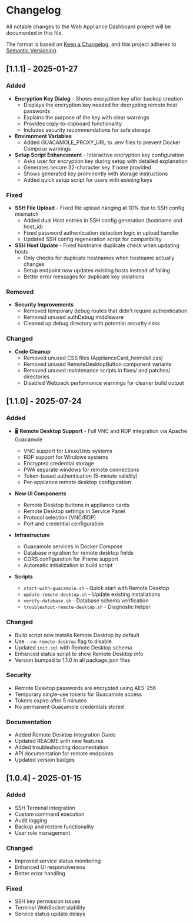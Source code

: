 # Changelog

All notable changes to the Web Appliance Dashboard project will be documented in this file.

The format is based on [Keep a Changelog](https://keepachangelog.com/en/1.0.0/),
and this project adheres to [Semantic Versioning](https://semver.org/spec/v2.0.0.html).

## [1.1.1] - 2025-01-27

### Added
- **Encryption Key Dialog** - Shows encryption key after backup creation
  - Displays the encryption key needed for decrypting remote host passwords
  - Explains the purpose of the key with clear warnings
  - Provides copy-to-clipboard functionality
  - Includes security recommendations for safe storage
- **Environment Variables**
  - Added GUACAMOLE_PROXY_URL to .env files to prevent Docker Compose warnings
- **Setup Script Enhancement** - Interactive encryption key configuration
  - Asks user for encryption key during setup with detailed explanation
  - Generates secure 32-character key if none provided
  - Shows generated key prominently with storage instructions
  - Added quick setup script for users with existing keys

### Fixed
- **SSH File Upload** - Fixed file upload hanging at 10% due to SSH config mismatch
  - Added dual Host entries in SSH config generation (hostname and host_id)
  - Fixed password authentication detection logic in upload handler
  - Updated SSH config regeneration script for compatibility
- **SSH Host Update** - Fixed hostname duplicate check when updating hosts
  - Only checks for duplicate hostnames when hostname actually changes
  - Setup endpoint now updates existing hosts instead of failing
  - Better error messages for duplicate key violations

### Removed
- **Security Improvements**
  - Removed temporary debug routes that didn't require authentication
  - Removed unused authDebug middleware
  - Cleaned up debug directory with potential security risks
  
### Changed
- **Code Cleanup**
  - Removed unused CSS files (ApplianceCard_heimdall.css)
  - Removed unused RemoteDesktopButton component variants
  - Removed unused maintenance scripts in fixes/ and patches/ directories
  - Disabled Webpack performance warnings for cleaner build output

## [1.1.0] - 2025-07-24

### Added
- 🖥️ **Remote Desktop Support** - Full VNC and RDP integration via Apache Guacamole
  - VNC support for Linux/Unix systems
  - RDP support for Windows systems  
  - Encrypted credential storage
  - PWA separate windows for remote connections
  - Token-based authentication (5-minute validity)
  - Per-appliance remote desktop configuration
  
- **New UI Components**
  - Remote Desktop buttons in appliance cards
  - Remote Desktop settings in Service Panel
  - Protocol selection (VNC/RDP)
  - Port and credential configuration
  
- **Infrastructure**
  - Guacamole services in Docker Compose
  - Database migration for remote desktop fields
  - CORS configuration for iFrame support
  - Automatic initialization in build script

- **Scripts**
  - `start-with-guacamole.sh` - Quick start with Remote Desktop
  - `update-remote-desktop.sh` - Update existing installations
  - `verify-database.sh` - Database schema verification
  - `troubleshoot-remote-desktop.sh` - Diagnostic helper

### Changed
- Build script now installs Remote Desktop by default
- Use `--no-remote-desktop` flag to disable
- Updated `init.sql` with Remote Desktop schema
- Enhanced status script to show Remote Desktop info
- Version bumped to 1.1.0 in all package.json files

### Security
- Remote Desktop passwords are encrypted using AES-256
- Temporary single-use tokens for Guacamole access
- Tokens expire after 5 minutes
- No permanent Guacamole credentials stored

### Documentation
- Added Remote Desktop Integration Guide
- Updated README with new features
- Added troubleshooting documentation
- API documentation for remote endpoints
- Updated version badges

## [1.0.4] - 2025-01-15

### Added
- SSH Terminal integration
- Custom command execution
- Audit logging
- Backup and restore functionality
- User role management

### Changed
- Improved service status monitoring
- Enhanced UI responsiveness
- Better error handling

### Fixed
- SSH key permission issues
- Terminal WebSocket stability
- Service status update delays